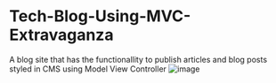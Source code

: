 # Tech-Blog-Using-MVC-Extravaganza
A blog site that has the functionallity to publish articles and blog posts styled in CMS using Model View Controller
![image](https://user-images.githubusercontent.com/102547169/176322074-4e2fc637-3be4-4038-92a3-089f168d9542.png)
